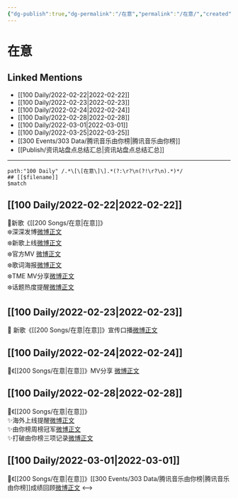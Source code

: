 ```yaml
---
{"dg-publish":true,"dg-permalink":"/在意","permalink":"/在意/","created":"2022-12-22T13:39:41.000+08:00","updated":"2023-04-10T15:36:55.411+08:00"}
---
```


# 在意

## Linked Mentions
- [[100 Daily/2022-02-22\|2022-02-22]]
- [[100 Daily/2022-02-23\|2022-02-23]]
- [[100 Daily/2022-02-24\|2022-02-24]]
- [[100 Daily/2022-02-28\|2022-02-28]]
- [[100 Daily/2022-03-01\|2022-03-01]]
- [[100 Daily/2022-03-25\|2022-03-25]]
- [[300 Events/303 Data/腾讯音乐由你榜\|腾讯音乐由你榜]]
- [[Publish/资讯站盘点总结汇总\|资讯站盘点总结汇总]]


---

```expander
path:"100 Daily" /.*\[\[在意\]\].*(?:\r?\n(?!\r?\n).*)*/
## [[$filename]]
$match
```
## [[100 Daily/2022-02-22\|2022-02-22]]
🌟新歌《[[200 Songs/在意\|在意]]》  
❄️深深发博[微博正文](https://m.weibo.cn/6466290670/4739629548310647)  
❄️新歌上线[微博正文](https://m.weibo.cn/6466290670/4739615821401328)  
❄️官方MV [微博正文](https://m.weibo.cn/6466290670/4739615175741589)  
❄️歌词海报[微博正文](https://m.weibo.cn/6466290670/4739622611192588)  
❄️TME MV分享[微博正文](https://m.weibo.cn/6466290670/4739736180100843)  
❄️话题热度提醒[微博正文](https://m.weibo.cn/6466290670/4739661966869174)
## [[100 Daily/2022-02-23\|2022-02-23]]
🌟 新歌《[[200 Songs/在意\|在意]]》宣传口播[微博正文](https://m.weibo.cn/6466290670/4740066284670954)
## [[100 Daily/2022-02-24\|2022-02-24]]
🌟《[[200 Songs/在意\|在意]]》MV分享 [微博正文](https://m.weibo.cn/6466290670/4740488491434157)
## [[100 Daily/2022-02-28\|2022-02-28]]
🌟《[[200 Songs/在意\|在意]]》  
✨海外上线提醒[微博正文](https://m.weibo.cn/6466290670/4741814369648992)  
✨由你榜周榜冠军[微博正文](https://m.weibo.cn/6466290670/4741893508303956)  
✨打破由你榜三项记录[微博正文](https://m.weibo.cn/6466290670/4741912491201570)
## [[100 Daily/2022-03-01\|2022-03-01]]
🌟《[[200 Songs/在意\|在意]]》[[300 Events/303 Data/腾讯音乐由你榜\|腾讯音乐由你榜]]成绩回顾[微博正文](https://m.weibo.cn/6466290670/4742287932002713)
<-->